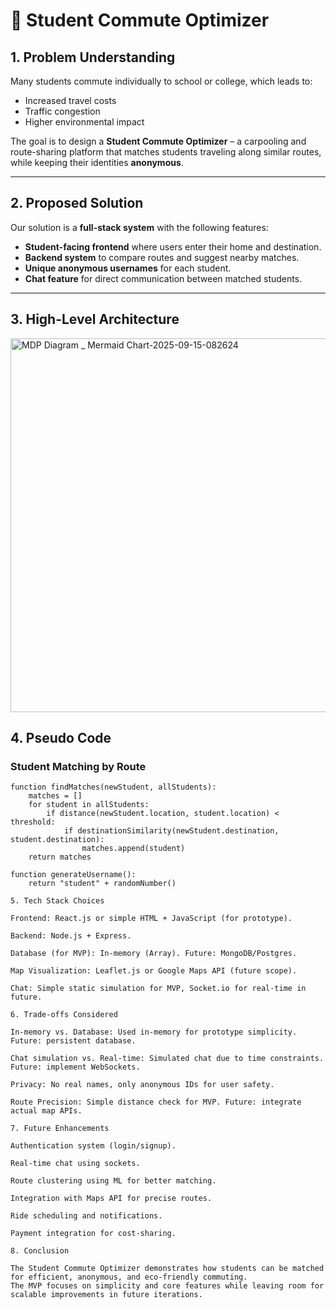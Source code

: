 # 🚗 Student Commute Optimizer

## 1. Problem Understanding  
Many students commute individually to school or college, which leads to:  
- Increased travel costs  
- Traffic congestion  
- Higher environmental impact  

The goal is to design a **Student Commute Optimizer** – a carpooling and route-sharing platform that matches students traveling along similar routes, while keeping their identities **anonymous**.

---

## 2. Proposed Solution  
Our solution is a **full-stack system** with the following features:  
- **Student-facing frontend** where users enter their home and destination.  
- **Backend system** to compare routes and suggest nearby matches.  
- **Unique anonymous usernames** for each student.  
- **Chat feature** for direct communication between matched students.  

---

## 3. High-Level Architecture  

<img width="3840" height="598" alt="MDP Diagram _ Mermaid Chart-2025-09-15-082624" src="https://github.com/user-attachments/assets/465abf6e-9d5f-4d5a-85d1-ffba58ac6f35" />


## 4. Pseudo Code  

### Student Matching by Route
```pseudo
function findMatches(newStudent, allStudents):
    matches = []
    for student in allStudents:
        if distance(newStudent.location, student.location) < threshold:
            if destinationSimilarity(newStudent.destination, student.destination):
                matches.append(student)
    return matches

function generateUsername():
    return "student" + randomNumber()

5. Tech Stack Choices

Frontend: React.js or simple HTML + JavaScript (for prototype).

Backend: Node.js + Express.

Database (for MVP): In-memory (Array). Future: MongoDB/Postgres.

Map Visualization: Leaflet.js or Google Maps API (future scope).

Chat: Simple static simulation for MVP, Socket.io for real-time in future.

6. Trade-offs Considered

In-memory vs. Database: Used in-memory for prototype simplicity. Future: persistent database.

Chat simulation vs. Real-time: Simulated chat due to time constraints. Future: implement WebSockets.

Privacy: No real names, only anonymous IDs for user safety.

Route Precision: Simple distance check for MVP. Future: integrate actual map APIs.

7. Future Enhancements

Authentication system (login/signup).

Real-time chat using sockets.

Route clustering using ML for better matching.

Integration with Maps API for precise routes.

Ride scheduling and notifications.

Payment integration for cost-sharing.

8. Conclusion

The Student Commute Optimizer demonstrates how students can be matched for efficient, anonymous, and eco-friendly commuting.
The MVP focuses on simplicity and core features while leaving room for scalable improvements in future iterations.
